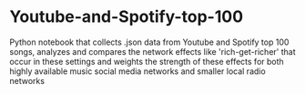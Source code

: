 # Youtube-and-Spotify-top-100

Python notebook that collects .json data from Youtube and Spotify top 100 songs, analyzes and compares the network effects like 'rich-get-richer' that occur in these settings and weights the strength of these effects for both highly available music social media networks and smaller local radio networks
